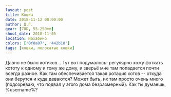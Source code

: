 ```yaml
---
layout: post
title: Кошка
date: 2018-11-12 00:00:00
author: Д.Г.
gear: [70D, 55-250mm]
shoot_date: 2018-11-05
location: Нахабино
colors: ['0f0a07', '442b18']
tags: [кошки, полосатые кошки]
---
```

Давно не было котиков... Тут вот подумалось: регулярно хожу фоткать кототу к одному и тому же дому, и зверьё мне там попадается почти всегда разное. Как там обеспечивается такая ротация котов -- откуда они берутся и куда деваются? Может быть, их там просто очень много (подозреваю, что подвал у этого дома безразмерный). Как ты думаешь, %username%?
